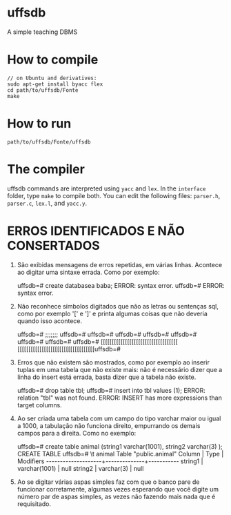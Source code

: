 # uffsdb
A simple teaching DBMS

# How to compile
    // on Ubuntu and derivatives:
    sudo apt-get install byacc flex
    cd path/to/uffsdb/Fonte
    make

# How to run
    path/to/uffsdb/Fonte/uffsdb

# The compiler
uffsdb commands are interpreted using `yacc` and `lex`.
In the `interface` folder, type `make` to compile both.
You can edit the following files: `parser.h`, `parser.c`, `lex.l`, and `yacc.y`.

	
# ERROS IDENTIFICADOS E NÃO CONSERTADOS

1) São exibidas mensagens de erros repetidas, em várias linhas. Acontece ao digitar uma sintaxe errada. Como por exemplo:

    uffsdb=# create databasea baba;
    ERROR: syntax error.
    uffsdb=# ERROR: syntax error. 

2) Não reconhece símbolos digitados que não as letras ou sentenças sql, como por exemplo  '[' e ']' e printa algumas coisas que não deveria quando isso acontece.

    uffsdb=# ;;;;;;;
    uffsdb=# uffsdb=# uffsdb=# uffsdb=# uffsdb=# uffsdb=# uffsdb=#
    uffsdb=# [[[[[[[[[[[[[[[[[[[[[[[[[[[[[[[[[[[
    [[[[[[[[[[[[[[[[[[[[[[[[[[[[[[[[[[[uffsdb=#

3) Erros que não existem são mostrados, como por exemplo ao inserir tuplas em uma tabela que não existe mais: não é necessário dizer que a linha do insert está errada, basta dizer que a tabela não existe.

    uffsdb=# drop table tbl;
    uffsdb=# insert into tbl values (1);
    ERROR: relation "tbl" was not found.
    ERROR: INSERT has more expressions than target columns.

4) Ao ser criada uma tabela com um campo do tipo varchar maior ou igual a 1000, a tabulação não funciona direito, empurrando os demais campos para a direita. Como no exemplo:

    uffsdb=# create table animal (string1 varchar(1001), string2 varchar(3) );
    CREATE TABLE
    uffsdb=# \t animal
    	  Table "public.animal"
     Column             | Type         | Modifiers
    --------------------+--------------+-----------
      string1           |  varchar(1001) | null
      string2           |  varchar(3) | null 

5) Ao se digitar várias aspas simples faz com que o banco pare de funcionar corretamente, algumas vezes esperando que você digite um número par de aspas simples, as vezes não fazendo mais nada que é requisitado.
	
